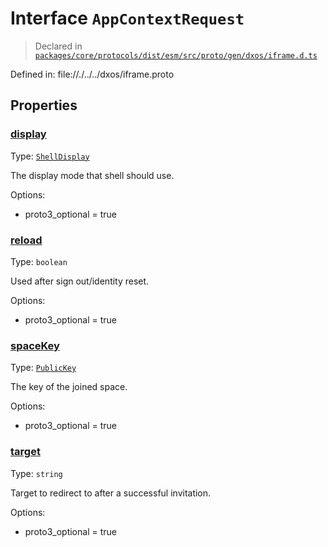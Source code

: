 # Interface `AppContextRequest`
> Declared in [`packages/core/protocols/dist/esm/src/proto/gen/dxos/iframe.d.ts`]()

Defined in:
   file://./../../dxos/iframe.proto
## Properties
### [display]()
Type: <code>[ShellDisplay](/api/@dxos/client/enums#ShellDisplay)</code>

The display mode that shell should use.

Options:
  - proto3_optional = true

### [reload]()
Type: <code>boolean</code>

Used after sign out/identity reset.

Options:
  - proto3_optional = true

### [spaceKey]()
Type: <code>[PublicKey](/api/@dxos/react-client/classes/PublicKey)</code>

The key of the joined space.

Options:
  - proto3_optional = true

### [target]()
Type: <code>string</code>

Target to redirect to after a successful invitation.

Options:
  - proto3_optional = true

    